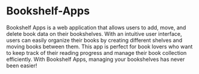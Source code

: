 # Bookshelf-Apps

Bookshelf Apps is a web application that allows users to add, move, and delete book data on their bookshelves. With an intuitive user interface, users can easily organize their books by creating different shelves and moving books between them. This app is perfect for book lovers who want to keep track of their reading progress and manage their book collection efficiently. With Bookshelf Apps, managing your bookshelves has never been easier!
